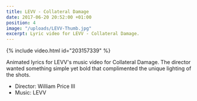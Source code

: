 ```yaml
---
title: LEVV - Collateral Damage
date: 2017-06-20 20:52:00 +01:00
position: 4
image: "/uploads/LEVV-Thumb.jpg"
excerpt: Lyric video for LEVV - Collateral Damage.
---
```


{% include video.html id="203157339" %}

Animated lyrics for LEVV's music video for Collateral Damage. The director wanted something simple yet bold that complimented the unique lighting of the shots.

* Director: William Price III
* Music: LEVV